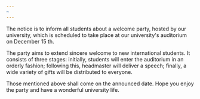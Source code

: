 ```yaml
---
~
---
```

The notice is to inform all students about a welcome party, hosted by our university, which is scheduled to take place at our university's auditorium on December 15 th.

The party aims to extend sincere welcome to new international students. It consists of three stages: initially, students will enter the auditorium in an orderly fashion; following this, headmaster will deliver a speech; finally, a wide variety of gifts will be distributed to everyone.

Those mentioned above shall come on the announced date. Hope you enjoy the party and have a wonderful university life.
